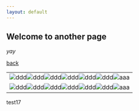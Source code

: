 ```yaml
---
layout: default
---
```


## Welcome to another page

_yay_

[back](./)

| |
|-|
|![ddd](assets/img/grids/Albarracín_201104/14.jpg)![ddd](assets/img/grids/Albarracín_201104/13.jpg)![ddd](assets/img/grids/Albarracín_201104/12.jpg)![ddd](assets/img/grids/Albarracín_201104/11.jpg)![ddd](assets/img/grids/Albarracín_201104/10.jpg)![ddd](assets/img/grids/Albarracín_201104/9.jpg)![aaa](assets/img/grids/Albarracín_201104/8.jpg)|
|![ddd](assets/img/grids/Albarracín_201104/7.jpg)![ddd](assets/img/grids/Albarracín_201104/6.jpg)![ddd](assets/img/grids/Albarracín_201104/5.jpg)![ddd](assets/img/grids/Albarracín_201104/4.jpg)![ddd](assets/img/grids/Albarracín_201104/3.jpg)![ddd](assets/img/grids/Albarracín_201104/2.jpg)![aaa](assets/img/grids/Albarracín_201104/1.jpg)|

test17

